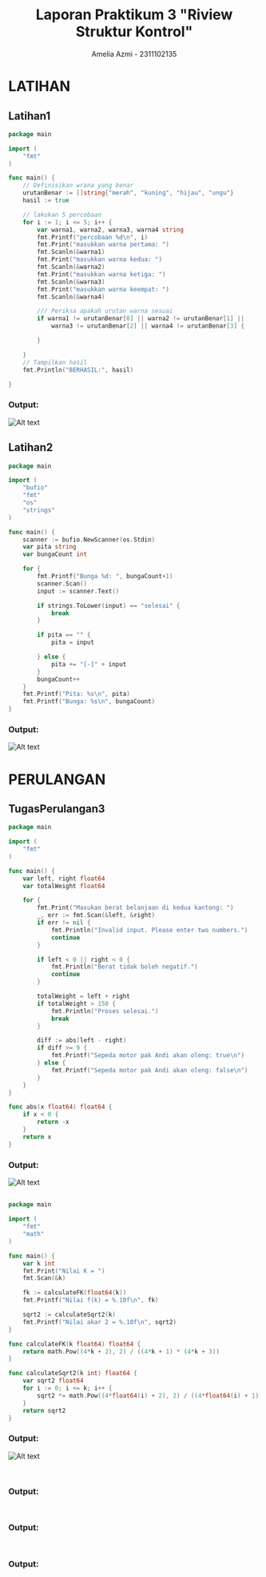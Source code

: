 # <h1 align="center">Laporan Praktikum 3 "Riview Struktur Kontrol" </h1>
<p align="center">Amelia Azmi - 2311102135</p>


# LATIHAN

## Latihan1

```go
package main

import (
	"fmt"
)

func main() {
	// Definisikan wrana yang benar
	urutanBenar := []string{"merah", "kuning", "hijau", "ungu"}
	hasil := true

	// lakukan 5 percobaan
	for i := 1; i <= 5; i++ {
		var warna1, warna2, warna3, warna4 string
		fmt.Printf("percobaan %d\n", i)
		fmt.Print("masukkan warna pertama: ")
		fmt.Scanln(&warna1)
		fmt.Print("masukkan warna kedua: ")
		fmt.Scanln(&warna2)
		fmt.Print("masukkan warna ketiga: ")
		fmt.Scanln(&warna3)
		fmt.Print("masukkan warna keempat: ")
		fmt.Scanln(&warna4)

		/// Periksa apakah urutan warna sesuai
		if warna1 != urutanBenar[0] || warna2 != urutanBenar[1] ||
			warna3 != urutanBenar[2] || warna4 != urutanBenar[3] {

		}

	}
	// Tampilkan hasil
	fmt.Println("BERHASIL:", hasil)

}
```

### Output:

![Alt text](Latihan_Guided/SoalLatihan1.png)

## Latihan2

```go
package main

import (
	"bufio"
	"fmt"
	"os"
	"strings"
)

func main() {
	scanner := bufio.NewScanner(os.Stdin)
	var pita string
	var bungaCount int

	for {
		fmt.Printf("Bunga %d: ", bungaCount+1)
		scanner.Scan()
		input := scanner.Text()

		if strings.ToLower(input) == "selesai" {
			break
		}

		if pita == "" {
			pita = input

		} else {
			pita += "[-]" + input
		}
		bungaCount++
	}
	fmt.Printf("Pita: %s\n", pita)
	fmt.Printf("Bunga: %s\n", bungaCount)
}

```

### Output:

![Alt text](Latihan_Guided/SoalLatihan2.png)

# PERULANGAN

## TugasPerulangan3

```go
package main

import (
	"fmt"
)

func main() {
	var left, right float64
	var totalWeight float64

	for {
		fmt.Print("Masukan berat belanjaan di kedua kantong: ")
		_, err := fmt.Scan(&left, &right)
		if err != nil {
			fmt.Println("Invalid input. Please enter two numbers.")
			continue
		}

		if left < 0 || right < 0 {
			fmt.Println("Berat tidak boleh negatif.")
			continue
		}

		totalWeight = left + right
		if totalWeight > 150 {
			fmt.Println("Proses selesai.")
			break
		}

		diff := abs(left - right)
		if diff >= 9 {
			fmt.Printf("Sepeda motor pak Andi akan oleng: true\n")
		} else {
			fmt.Printf("Sepeda motor pak Andi akan oleng: false\n")
		}
	}
}

func abs(x float64) float64 {
	if x < 0 {
		return -x
	}
	return x
}

```

### Output:

![Alt text](TugasPerulangan3.png)

## 

```go
package main

import (
	"fmt"
	"math"
)

func main() {
	var k int
	fmt.Print("Nilai K = ")
	fmt.Scan(&k)

	fk := calculateFK(float64(k))
	fmt.Printf("Nilai f(k) = %.10f\n", fk)

	sqrt2 := calculateSqrt2(k)
	fmt.Printf("Nilai akar 2 = %.10f\n", sqrt2)
}

func calculateFK(k float64) float64 {
	return math.Pow((4*k + 2), 2) / ((4*k + 1) * (4*k + 3))
}

func calculateSqrt2(k int) float64 {
	var sqrt2 float64
	for i := 0; i <= k; i++ {
		sqrt2 *= math.Pow((4*float64(i) + 2), 2) / ((4*float64(i) + 1) * (4*float64(i) + 3))
	}
	return sqrt2
}

```

### Output:

![Alt text](TugasPerulangan4.png)

## 

```go

```

### Output:



## 

```go

```

### Output:



## 

```go

```

### Output:










